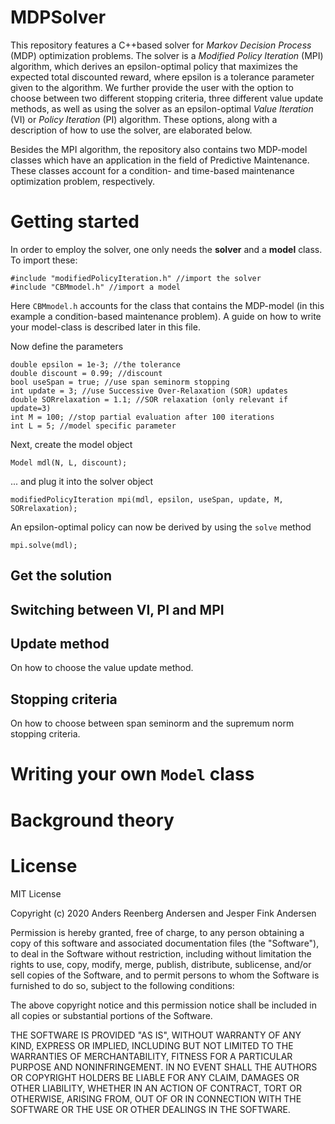# MDPSolver

This repository features a C++based solver for *Markov Decision Process* (MDP) optimization problems. The solver is a *Modified Policy Iteration* (MPI) algorithm, which derives an epsilon-optimal policy that maximizes the expected total discounted reward, where epsilon is a tolerance parameter given to the algorithm. We further provide the user with the option to choose between two different stopping criteria, three different value update methods, as well as using the solver as an epsilon-optimal *Value Iteration* (VI) or *Policy Iteration* (PI) algorithm. These options, along with a description of how to use the solver, are elaborated below.

Besides the MPI algorithm, the repository also contains two MDP-model classes which have an application in the field of Predictive Maintenance. These classes account for a condition- and time-based maintenance optimization problem, respectively.

# Getting started

In order to employ the solver, one only needs the **solver** and a **model** class. To import these:
```
#include "modifiedPolicyIteration.h" //import the solver
#include "CBMmodel.h" //import a model

```
Here `CBMmodel.h` accounts for the class that contains the MDP-model (in this example a condition-based maintenance problem). A guide on how to write your model-class is described later in this file.

Now define the parameters
```
double epsilon = 1e-3; //the tolerance
double discount = 0.99; //discount
bool useSpan = true; //use span seminorm stopping
int update = 3; //use Successive Over-Relaxation (SOR) updates
double SORrelaxation = 1.1; //SOR relaxation (only relevant if update=3)
int M = 100; //stop partial evaluation after 100 iterations
int L = 5; //model specific parameter
```

Next, create the model object
```
Model mdl(N, L, discount);
```
... and plug it into the solver object
```
modifiedPolicyIteration mpi(mdl, epsilon, useSpan, update, M, SORrelaxation);
```

An epsilon-optimal policy can now be derived by using the `solve` method
```
mpi.solve(mdl);
```

## Get the solution


## Switching between VI, PI and MPI

## Update method

On how to choose the value update method.

## Stopping criteria

On how to choose between span seminorm and the supremum norm stopping criteria.

# Writing your own `Model` class

# Background theory

# License

MIT License

Copyright (c) 2020 Anders Reenberg Andersen and Jesper Fink Andersen

Permission is hereby granted, free of charge, to any person obtaining a copy
of this software and associated documentation files (the "Software"), to deal
in the Software without restriction, including without limitation the rights
to use, copy, modify, merge, publish, distribute, sublicense, and/or sell
copies of the Software, and to permit persons to whom the Software is
furnished to do so, subject to the following conditions:

The above copyright notice and this permission notice shall be included in all
copies or substantial portions of the Software.

THE SOFTWARE IS PROVIDED "AS IS", WITHOUT WARRANTY OF ANY KIND, EXPRESS OR
IMPLIED, INCLUDING BUT NOT LIMITED TO THE WARRANTIES OF MERCHANTABILITY,
FITNESS FOR A PARTICULAR PURPOSE AND NONINFRINGEMENT. IN NO EVENT SHALL THE
AUTHORS OR COPYRIGHT HOLDERS BE LIABLE FOR ANY CLAIM, DAMAGES OR OTHER
LIABILITY, WHETHER IN AN ACTION OF CONTRACT, TORT OR OTHERWISE, ARISING FROM,
OUT OF OR IN CONNECTION WITH THE SOFTWARE OR THE USE OR OTHER DEALINGS IN THE
SOFTWARE.
